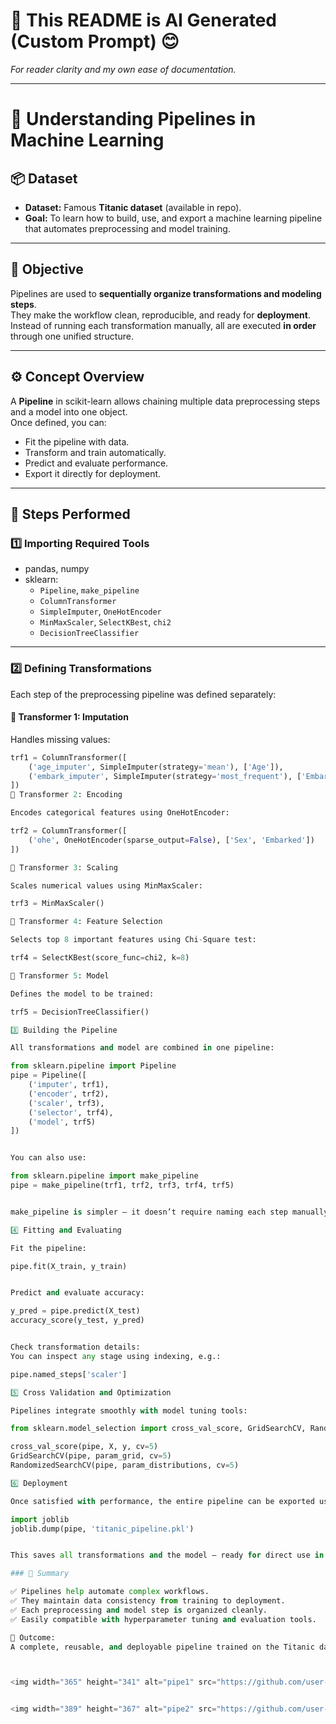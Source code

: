 # 🤖 This README is AI Generated (Custom Prompt) 😊  
*For reader clarity and my own ease of documentation.*

---

# 🧩 Understanding Pipelines in Machine Learning

## 📦 Dataset
- **Dataset:** Famous **Titanic dataset** (available in repo).  
- **Goal:** To learn how to build, use, and export a machine learning pipeline that automates preprocessing and model training.

---

## 🎯 Objective
Pipelines are used to **sequentially organize transformations and modeling steps**.  
They make the workflow clean, reproducible, and ready for **deployment**.  
Instead of running each transformation manually, all are executed **in order** through one unified structure.

---

## ⚙️ Concept Overview
A **Pipeline** in scikit-learn allows chaining multiple data preprocessing steps and a model into one object.  
Once defined, you can:
- Fit the pipeline with data.
- Transform and train automatically.
- Predict and evaluate performance.
- Export it directly for deployment.

---

## 🧠 Steps Performed

### 1️⃣ Importing Required Tools
- pandas, numpy  
- sklearn:
  - `Pipeline`, `make_pipeline`
  - `ColumnTransformer`
  - `SimpleImputer`, `OneHotEncoder`
  - `MinMaxScaler`, `SelectKBest`, `chi2`
  - `DecisionTreeClassifier`

---

### 2️⃣ Defining Transformations
Each step of the preprocessing pipeline was defined separately:

#### 🔹 Transformer 1: Imputation
Handles missing values:
```python
trf1 = ColumnTransformer([
    ('age_imputer', SimpleImputer(strategy='mean'), ['Age']),
    ('embark_imputer', SimpleImputer(strategy='most_frequent'), ['Embarked'])
])
🔹 Transformer 2: Encoding

Encodes categorical features using OneHotEncoder:

trf2 = ColumnTransformer([
    ('ohe', OneHotEncoder(sparse_output=False), ['Sex', 'Embarked'])
])

🔹 Transformer 3: Scaling

Scales numerical values using MinMaxScaler:

trf3 = MinMaxScaler()

🔹 Transformer 4: Feature Selection

Selects top 8 important features using Chi-Square test:

trf4 = SelectKBest(score_func=chi2, k=8)

🔹 Transformer 5: Model

Defines the model to be trained:

trf5 = DecisionTreeClassifier()

3️⃣ Building the Pipeline

All transformations and model are combined in one pipeline:

from sklearn.pipeline import Pipeline
pipe = Pipeline([
    ('imputer', trf1),
    ('encoder', trf2),
    ('scaler', trf3),
    ('selector', trf4),
    ('model', trf5)
])


You can also use:

from sklearn.pipeline import make_pipeline
pipe = make_pipeline(trf1, trf2, trf3, trf4, trf5)


make_pipeline is simpler — it doesn’t require naming each step manually.

4️⃣ Fitting and Evaluating

Fit the pipeline:

pipe.fit(X_train, y_train)


Predict and evaluate accuracy:

y_pred = pipe.predict(X_test)
accuracy_score(y_test, y_pred)


Check transformation details:
You can inspect any stage using indexing, e.g.:

pipe.named_steps['scaler']

5️⃣ Cross Validation and Optimization

Pipelines integrate smoothly with model tuning tools:

from sklearn.model_selection import cross_val_score, GridSearchCV, RandomizedSearchCV

cross_val_score(pipe, X, y, cv=5)
GridSearchCV(pipe, param_grid, cv=5)
RandomizedSearchCV(pipe, param_distributions, cv=5)

6️⃣ Deployment

Once satisfied with performance, the entire pipeline can be exported using joblib or pickle:

import joblib
joblib.dump(pipe, 'titanic_pipeline.pkl')


This saves all transformations and the model — ready for direct use in production.

### 🧾 Summary

✅ Pipelines help automate complex workflows.
✅ They maintain data consistency from training to deployment.
✅ Each preprocessing and model step is organized cleanly.
✅ Easily compatible with hyperparameter tuning and evaluation tools.

📁 Outcome:
A complete, reusable, and deployable pipeline trained on the Titanic dataset — transforming, encoding, scaling, selecting features, and classifying in one streamlined process.



<img width="365" height="341" alt="pipe1" src="https://github.com/user-attachments/assets/3c47ae63-1978-4a7e-917a-93338ecdd288" />


<img width="389" height="367" alt="pipe2" src="https://github.com/user-attachments/assets/db214316-e4d3-434b-9d9c-b6d45a0748cc" />

